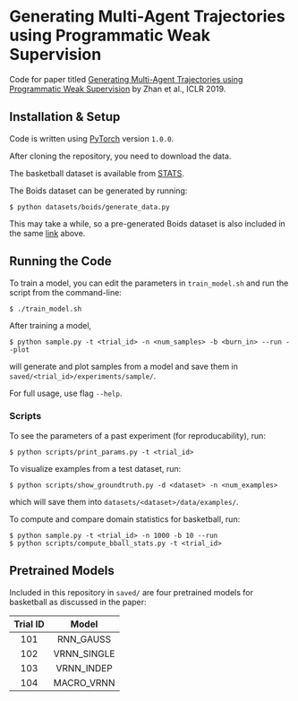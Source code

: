 # Generating Multi-Agent Trajectories using Programmatic Weak Supervision

Code for paper titled [Generating Multi-Agent Trajectories using Programmatic Weak Supervision](https://arxiv.org/abs/1803.07612) by Zhan et al., ICLR 2019.

## Installation & Setup

Code is written using [PyTorch](https://pytorch.org/) version `1.0.0`.

After cloning the repository, you need to download the data.

The basketball dataset is available from [STATS](https://www.stats.com/data-science/).

The Boids dataset can be generated by running:
```
$ python datasets/boids/generate_data.py
```
This may take a while, so a pre-generated Boids dataset is also included in the same [link](https://drive.google.com/drive/folders/1Zu4hHaqum0Y2sW8VOxUUBklGsPHcstYX?usp=sharing) above.

## Running the Code

To train a model, you can edit the parameters in `train_model.sh` and run the script from the command-line:
```
$ ./train_model.sh
```
After training a model,
```
$ python sample.py -t <trial_id> -n <num_samples> -b <burn_in> --run --plot
```
will generate and plot samples from a model and save them in `saved/<trial_id>/experiments/sample/`.

For full usage, use flag `--help`.

### Scripts

To see the parameters of a past experiment (for reproducability), run:
```
$ python scripts/print_params.py -t <trial_id>
```
To visualize examples from a test dataset, run:
```
$ python scripts/show_groundtruth.py -d <dataset> -n <num_examples>
```
which will save them into `datasets/<dataset>/data/examples/`.

To compute and compare domain statistics for basketball, run:
```
$ python sample.py -t <trial_id> -n 1000 -b 10 --run
$ python scripts/compute_bball_stats.py -t <trial_id>
```

## Pretrained Models

Included in this repository in `saved/` are four pretrained models for basketball as discussed in the paper:

| Trial ID |    Model    |
|:--------:|:-----------:|
|    101   |  RNN_GAUSS  |
|    102   | VRNN_SINGLE |
|    103   |  VRNN_INDEP |
|    104   |  MACRO_VRNN |
